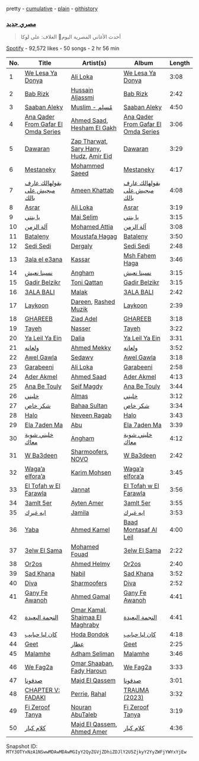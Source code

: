 pretty - [cumulative](/playlists/cumulative/37i9dQZF1DWXJnW46G73SM.md) - [plain](/playlists/plain/37i9dQZF1DWXJnW46G73SM) - [githistory](https://github.githistory.xyz/mackorone/spotify-playlist-archive/blob/main/playlists/plain/37i9dQZF1DWXJnW46G73SM)

### [مصري جديد](https://open.spotify.com/playlist/37i9dQZF1DWXJnW46G73SM)

> أحدث الأغاني المصرية اليوم🤩 الغلاف: على لوكا

[Spotify](https://open.spotify.com/user/spotify) - 92,572 likes - 50 songs - 2 hr 56 min

| No. | Title | Artist(s) | Album | Length |
|---|---|---|---|---|
| 1 | [We Lesa Ya Donya](https://open.spotify.com/track/3T3rQCq9rwox4gF1ATaJNz) | [Ali Loka](https://open.spotify.com/artist/2llLuXpn4BLMUltSxkkcJ1) | [We Lesa Ya Donya](https://open.spotify.com/album/5Cmt2DK38UfaUXSYnWYxdm) | 3:08 |
| 2 | [Bab Rizk](https://open.spotify.com/track/3ZrRdDPgevGRUgERi0OucI) | [Hussain Aljassmi](https://open.spotify.com/artist/1TcEy92Hugt8o9STqUDz2D) | [Bab Rizk](https://open.spotify.com/album/2pV6SNCzHgvQzQGHMxscm9) | 2:42 |
| 3 | [Saaban Aleky](https://open.spotify.com/track/1PvZPBCLn5pvAGec12ZlDV) | [Muslim \- مُسلِم](https://open.spotify.com/artist/2PM82jOCB674w4BL08zFVS) | [Saaban Aleky](https://open.spotify.com/album/25ytJTSmL4SGHrXlL7IoZ5) | 4:50 |
| 4 | [Ana Qader From Gafar El Omda Series](https://open.spotify.com/track/0xIbsBFRTZoNfg54EAYHoN) | [Ahmed Saad](https://open.spotify.com/artist/5D2ui1KD49TfyCDb35zf5V), [Hesham El Gakh](https://open.spotify.com/artist/0u4oTPQ4k14CO5TUqKduUK) | [Ana Qader From Gafar El Omda Series](https://open.spotify.com/album/6McyOWAOJs2fdzAA3NgZp1) | 3:06 |
| 5 | [Dawaran](https://open.spotify.com/track/502J71DT2SOAVz6lj0sl7b) | [Zap Tharwat](https://open.spotify.com/artist/3yLKIh0kKryfCRygWN5wFv), [Sary Hany](https://open.spotify.com/artist/1eTh9xZZfmBuobcE0oQFEK), [Hudz](https://open.spotify.com/artist/1ffKtN3dRJOQKTUm1pkDGM), [Amir Eid](https://open.spotify.com/artist/1dYkjdBHkbyolcShgkh2Vp) | [Dawaran](https://open.spotify.com/album/5a4sKU38KMZaclSzV5aPkf) | 3:29 |
| 6 | [Mestaneky](https://open.spotify.com/track/6FDtQjEUHPak1EC1TPC2Wu) | [Mohammed Saeed](https://open.spotify.com/artist/1ZpCdBZ3rL0mXxMhzhOBvi) | [Mestaneky](https://open.spotify.com/album/73gsCvCysoUpE4u4JRQxi3) | 4:17 |
| 7 | [بقولهالك عارف مبجيش على بالك](https://open.spotify.com/track/6oPcYfxMTsf7j0AXyxQgyP) | [Ameen Khattab](https://open.spotify.com/artist/15EdXJSvJSrjOGXsIimK0d) | [بقولهالك عارف مبجيش على بالك](https://open.spotify.com/album/7buSqZIynodOXJeaCz9DcQ) | 4:08 |
| 8 | [Asrar](https://open.spotify.com/track/17kMbUwpSIdXdLUe70XHps) | [Ali Loka](https://open.spotify.com/artist/2llLuXpn4BLMUltSxkkcJ1) | [Asrar](https://open.spotify.com/album/79LLrOm3su0LwbV2JGkMlt) | 3:19 |
| 9 | [يا بنتي](https://open.spotify.com/track/10QCLEQ4Lmo2vIB25DvU8L) | [Mai Selim](https://open.spotify.com/artist/19SEEQWYMtQ1spkni19CCu) | [يا بنتي](https://open.spotify.com/album/40YSCvlRc50vEqpQzqiIN8) | 3:15 |
| 10 | [آلة الزمن](https://open.spotify.com/track/5LMtt9rEaPrhgQDx7TpgJS) | [Mohamed Attia](https://open.spotify.com/artist/2mANCpyw2C2TpO5rj4zV9N) | [آلة الزمن](https://open.spotify.com/album/5TmXAuVfi9PhRA0CvjzcLX) | 3:08 |
| 11 | [Bataleny](https://open.spotify.com/track/1PbE0dZap84eVSIqlNRjIr) | [Moustafa Hagag](https://open.spotify.com/artist/5jii08sWD8V92EdOofQo52) | [Bataleny](https://open.spotify.com/album/7s1bkOjp7V8wiWJY9Mf7iq) | 3:50 |
| 12 | [Sedi Sedi](https://open.spotify.com/track/2SwWxhY3zntY1WwiXQsf3G) | [Dergaly](https://open.spotify.com/artist/7z9opFTCQFhgM7MzsIxcj2) | [Sedi Sedi](https://open.spotify.com/album/7HX6Io94Nv8kk8OmJ6rU12) | 2:48 |
| 13 | [3ala el e3ana](https://open.spotify.com/track/2MD1pRCriQPN6w7FyMcTYY) | [Kassar](https://open.spotify.com/artist/7gTOyOn5JD1cty9eWZvRjP) | [Msh Fahem Haga](https://open.spotify.com/album/7CPW65OAotETJipoKYrN6w) | 3:46 |
| 14 | [نسينا نعيش](https://open.spotify.com/track/0Ia5kzbFM2iMADp1Wq1EZe) | [Angham](https://open.spotify.com/artist/0IiR4LJwslf6HBSdk9W3Dg) | [نسينا نعيش](https://open.spotify.com/album/5TlwYlQKbof258r72pe1lu) | 3:15 |
| 15 | [Gadir Belzikr](https://open.spotify.com/track/7tglXNSp6h9NCiNTFmeOew) | [Toni Qattan](https://open.spotify.com/artist/1IJJoAyxznu3orwXhlt3XO) | [Gadir Belzikr](https://open.spotify.com/album/3V8bmFz2r2Ll4hTMNMvR0X) | 3:15 |
| 16 | [3ALA BALI](https://open.spotify.com/track/6Ne0DGBMgtmY1Maj3QAVIF) | [Malak](https://open.spotify.com/artist/6YH2dyVtlgxfdQEkIYL6uf) | [3ALA BALI](https://open.spotify.com/album/4H6F1ToFkjw4pDQWsA2CON) | 2:42 |
| 17 | [Laykoon](https://open.spotify.com/track/0SEeuzvfqRxahEg46PRUvi) | [Dareen](https://open.spotify.com/artist/2FcLH6GszL9gLAkmlZ0NDj), [Rashed Muzik](https://open.spotify.com/artist/3h9Fk9MDHxGBx3QmHiGfk5) | [Laykoon](https://open.spotify.com/album/1edTtSiMnmKiAHI4p53gg8) | 2:39 |
| 18 | [GHAREEB](https://open.spotify.com/track/2kg6YlKqj4uiAIjOrn4emi) | [Ziad Adel](https://open.spotify.com/artist/5nriHU88iMjEpEHsgUf5Ca) | [GHAREEB](https://open.spotify.com/album/03146GhjycMt9XEcJVzUQc) | 3:18 |
| 19 | [Tayeh](https://open.spotify.com/track/5RewmMI1PlDpFSKeo1VL9G) | [Nasser](https://open.spotify.com/artist/2oVmRIBicoQpEtrwww7dJO) | [Tayeh](https://open.spotify.com/album/6plScIvVMfDrLp56hqN2ro) | 3:22 |
| 20 | [Ya Leil Ya Ein](https://open.spotify.com/track/2SXXbIKHfFL4WcmzLkDrMn) | [Dalia](https://open.spotify.com/artist/3UYi1C1wbSZq4OXbaTdMZD) | [Ya Leil Ya Ein](https://open.spotify.com/album/2Euy1OmiFdS02tYAG6fdvL) | 3:31 |
| 21 | [ولعانه](https://open.spotify.com/track/2LXdEuFjon9uNIXbtoic6y) | [Ahmed Mekky](https://open.spotify.com/artist/6Q0JYiqcSa28nT0KOQZtX6) | [ولعانه](https://open.spotify.com/album/31DEP0IgUPrWmnfDpjHrvT) | 3:52 |
| 22 | [Awel Gawla](https://open.spotify.com/track/1l4MnoTcwYZN2yUpd7Wwuy) | [Sedawy](https://open.spotify.com/artist/317hp6Z5h0o05KwsqXk9tR) | [Awel Gawla](https://open.spotify.com/album/6jBiGjq1Ojvao2sh1orMRB) | 3:18 |
| 23 | [Garabeeni](https://open.spotify.com/track/16YO6nAQvF5db7PRdib1Q8) | [Ali Loka](https://open.spotify.com/artist/2llLuXpn4BLMUltSxkkcJ1) | [Garabeeni](https://open.spotify.com/album/211IuZCQyutkhoX25DISvk) | 2:58 |
| 24 | [Ader Akmel](https://open.spotify.com/track/2IhPJapsl9WFLBFNhWZp7q) | [Ahmed Saad](https://open.spotify.com/artist/5D2ui1KD49TfyCDb35zf5V) | [Ader Akmel](https://open.spotify.com/album/393g3wXpkLzwfnewZVZ01n) | 4:13 |
| 25 | [Ana Be Touly](https://open.spotify.com/track/3vnaFVNsC059Iiu5QDZ6Ms) | [Seif Magdy](https://open.spotify.com/artist/36QfEZXB5iGSrD0SxwRNkE) | [Ana Be Touly](https://open.spotify.com/album/2snYyolbPLnvsU2VNHyA3F) | 3:44 |
| 26 | [خليني](https://open.spotify.com/track/6fO7U0lirfa5kcgJngHqA8) | [Almas](https://open.spotify.com/artist/3HctDes7HXVEnK9uuejru0) | [خليني](https://open.spotify.com/album/5fE5KlF2945Q1Vm2sQXOuU) | 3:12 |
| 27 | [شكر خاص](https://open.spotify.com/track/0lSVhIuoo0Qbtqr7xz1Ifs) | [Bahaa Sultan](https://open.spotify.com/artist/2KJgliIl1dMyeOMyCcnYv7) | [شكر خاص](https://open.spotify.com/album/2QRaqOHlatJV6qrxvLYvav) | 3:34 |
| 28 | [Halo](https://open.spotify.com/track/0mQUJSauS5hrMJuoTGqmGe) | [Neveen Ragab](https://open.spotify.com/artist/2Jm92HVUNKUHiVytpozUvT) | [Halo](https://open.spotify.com/album/3GgcE4HqgTP4IDaNJ08z1j) | 3:43 |
| 29 | [Ela 7aden Ma](https://open.spotify.com/track/5hc6jOHOgXJtN3ZHKwj1lN) | [Abu](https://open.spotify.com/artist/0oXeb3Z8lPe5ObsbBGicML) | [Ela 7aden Ma](https://open.spotify.com/album/25ft5XXqmxrQCMVAOuUyxk) | 3:39 |
| 30 | [خليني شوية معاك](https://open.spotify.com/track/72MgKDXeRf7NRQ2kMUmags) | [Angham](https://open.spotify.com/artist/0IiR4LJwslf6HBSdk9W3Dg) | [خليني شوية معاك](https://open.spotify.com/album/7CltOkKejw4x6BoD3aWOZc) | 4:12 |
| 31 | [W Ba3deen](https://open.spotify.com/track/6b0AIr9qvPAcQqD8B0g645) | [Sharmoofers](https://open.spotify.com/artist/0qZ24TkLCHoE3ajCzGItJ1), [NOVO](https://open.spotify.com/artist/430UrfL5PTV5Y5elsZtq6a) | [W Ba3deen](https://open.spotify.com/album/16jZxdWMD778Q68o3ud5Jd) | 2:42 |
| 32 | [Waga’a elfora’a](https://open.spotify.com/track/24uwCUmYxGToC09ID18gKu) | [Karim Mohsen](https://open.spotify.com/artist/56JGGZouDaedckdIuTg98X) | [Waga’a elfora’a](https://open.spotify.com/album/1sJ5z7Iyacgp2T2RBDDoU2) | 3:45 |
| 33 | [El Tofah w El Farawla](https://open.spotify.com/track/5vU5TfXFf3cUFBSHzBiyqt) | [Jannat](https://open.spotify.com/artist/3MpEY93FasSif1w2qbutch) | [El Tofah w El Farawla](https://open.spotify.com/album/2N2XSkFrcw73VFlfQsPE5g) | 3:56 |
| 34 | [3amlt 5er](https://open.spotify.com/track/7zEyLmurfWk1i1MGrnOtH8) | [Ayten Amer](https://open.spotify.com/artist/3bUeg0maVIE0EnHJcsfyZE) | [3amlt 5er](https://open.spotify.com/album/2906UsdxF63k38NfKXMnjA) | 3:55 |
| 35 | [ايه غيرك](https://open.spotify.com/track/7d8Q20fRUqE7FaUXOTcARp) | [Jamila](https://open.spotify.com/artist/7K0Se2JHfaWPp6OUS2gvgI) | [ايه غيرك](https://open.spotify.com/album/7dNP8GXz9DfdQGZEgSfhK4) | 3:53 |
| 36 | [Yaba](https://open.spotify.com/track/79pLcKb0uJOaROzStukq0f) | [Ahmed Kamel](https://open.spotify.com/artist/41g2nSmocqVLuYnmndxefu) | [Baad Montasaf Al Leil](https://open.spotify.com/album/1Ssez3FFutWFtAvENJ3WDH) | 4:00 |
| 37 | [3elw El Sama](https://open.spotify.com/track/4KvTa3HrkyNAqSFUwiv1vC) | [Mohamed Fouad](https://open.spotify.com/artist/4FzNAmPr13nex81xINu16D) | [3elw El Sama](https://open.spotify.com/album/1v16p3Gp0B6wSc12RL3VAZ) | 2:22 |
| 38 | [Or2os](https://open.spotify.com/track/0K0LnwN0W3jKgBSOfdS9O7) | [Ahmed Helmy](https://open.spotify.com/artist/6weFHq6TU2aoz3eb6JNSbB) | [Or2os](https://open.spotify.com/album/6e134cNPBba31udAGXUTzr) | 2:40 |
| 39 | [Sad Khana](https://open.spotify.com/track/1AIQIDVTAbmlOSNdhOjUlc) | [Nabil](https://open.spotify.com/artist/4Rl8onVZp4QFiYARW298WD) | [Sad Khana](https://open.spotify.com/album/1Ejmq4KPVN6jDkZmWfTIFt) | 3:52 |
| 40 | [Diva](https://open.spotify.com/track/0ECT1q8mtxBE7cCRIeCXO2) | [Sharmoofers](https://open.spotify.com/artist/0qZ24TkLCHoE3ajCzGItJ1) | [Diva](https://open.spotify.com/album/0WRvr1ZggOBKzYMSpCUZ1r) | 2:52 |
| 41 | [Gany Fe Awanoh](https://open.spotify.com/track/5oOm80jbpoaXN9vcsUywaO) | [Ahmed Gamal](https://open.spotify.com/artist/37ZFIxEwsxUpd09dNpRMVj) | [Gany Fe Awanoh](https://open.spotify.com/album/4jwtLQfYZOaZxTeAy1lEJf) | 4:41 |
| 42 | [النجمة البعيدة](https://open.spotify.com/track/5HtWPo07qpXttowAl4vAy5) | [Omar Kamal](https://open.spotify.com/artist/1AxlE5JCJrJzVYa0ywJQqV), [Shaimaa El Maghraby](https://open.spotify.com/artist/2JVy6Z1pDdqDfTtZ03ePE9) | [النجمة البعيدة](https://open.spotify.com/album/6Wqymb2X6uTYNWQidz7Syg) | 4:41 |
| 43 | [كان ليا حبايب](https://open.spotify.com/track/6tQtyN6rNdsfjRNEC6bSNM) | [Hoda Bondok](https://open.spotify.com/artist/3fyqTnSY7KwpOnO6zdHPVH) | [كان ليا حبايب](https://open.spotify.com/album/2rUngNOWjttCruLwgnEHUp) | 4:18 |
| 44 | [Geet](https://open.spotify.com/track/5SJIT3JN0GFFhcWhKojTIq) | [عطار](https://open.spotify.com/artist/0qYgCdqD3rVSoguhaDGGWZ) | [Geet](https://open.spotify.com/album/7MIbDd28OTbFNVXDr7GF5g) | 2:25 |
| 45 | [Malamhe](https://open.spotify.com/track/4xb4C74lJKFSr0UaD3z4K7) | [Adham Seliman](https://open.spotify.com/artist/4xV6q5fDx5Mx73IZEugzHF) | [Malamhe](https://open.spotify.com/album/2HABaYD6SD8pe3E8KAqTX0) | 3:46 |
| 46 | [We Fag2a](https://open.spotify.com/track/2R5jANgM046Vo5MEdYlYMY) | [Omar Shaaban](https://open.spotify.com/artist/2mqfT4zskEW4k2u5m3xnyh), [Fady Haroun](https://open.spotify.com/artist/1D2jk1MgsTms2iiJgNRXdV) | [We Fag2a](https://open.spotify.com/album/4TiVj6cKbx5hYA2NgzCeul) | 3:33 |
| 47 | [صدقونا](https://open.spotify.com/track/4PnLVm1FmAZtq0IWY5HYsA) | [Majd El Qassem](https://open.spotify.com/artist/3JYQe04S3M2qJdiLRIKhAd) | [صدقونا](https://open.spotify.com/album/4SAXz6gJcUj3M0a9eZQbnS) | 3:01 |
| 48 | [CHAPTER V: FADAKI](https://open.spotify.com/track/7bLqMAFFxl3NcMS1AJXyaA) | [Perrie](https://open.spotify.com/artist/63S7oUGviUcivzyqrmiy78), [Rahal](https://open.spotify.com/artist/6NwB6r8M14oNy747uzGj7Q) | [TRAUMA \(2023\)](https://open.spotify.com/album/7i1bXILDFwI9u4SaHFOTEJ) | 3:32 |
| 49 | [Fi Zeroof Tanya](https://open.spotify.com/track/5efRgvpDUMrX2ivUimYPcJ) | [Nouran AbuTaleb](https://open.spotify.com/artist/0b8NJrWFSqne10bMREfuQh) | [Fi Zeroof Tanya](https://open.spotify.com/album/1T0slUpWgsXe7i5yzNdLf0) | 3:19 |
| 50 | [كلام كبار](https://open.spotify.com/track/3hOPWTX0f8Slj25cBdsZTG) | [Majd El Qassem](https://open.spotify.com/artist/3JYQe04S3M2qJdiLRIKhAd), [Ahmed Amer](https://open.spotify.com/artist/30rRZEkK9ZECZDSV8bIkV0) | [كلام كبار](https://open.spotify.com/album/4EJnHL42dS4JXcda5oFIIn) | 4:36 |

Snapshot ID: `MTY3OTYxNzA1NSwwMDAwMDAwMGIyY2QyZGVjZDhiZDJlY2U5ZjkyY2YyZWFjYWYxYjEw`
